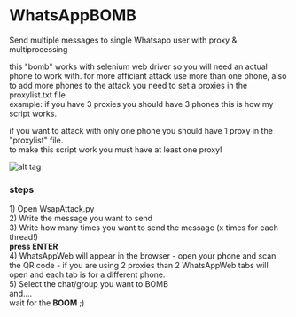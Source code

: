 # WhatsAppBOMB
Send multiple messages to single Whatsapp user with proxy & multiprocessing

this "bomb" works with selenium web driver so you will need an actual phone to work with.
for more afficiant attack use more than one phone, also to add more phones to the attack you need to
set a proxies in the proxylist.txt file <br>
example: if you have 3 proxies you should have 3 phones this is how my script works.

if you want to attack with only one phone you should have 1 proxy in the "proxylist" file.<br>
to make this script work you must have at least one proxy!

![alt tag](https://i.imgrpost.com/imgr/2018/06/27/Screenshot_2.png)

<h3><strong>steps</strong> <br></h3>
1) Open WsapAttack.py <br>
2) Write the message you want to send <br>
3) Write how many times you want to send the message (x times for each thread!) <br>
<strong>press ENTER</strong> <br>
4) WhatsAppWeb will appear in the browser - open your phone and scan the QR code - if you are using 2 proxies than 2 WhatsAppWeb tabs will open and each tab is for a different phone. <br>
5) Select the chat/group you want to BOMB  <br>
and....<br>
wait for the <strong>BOOM</strong> ;)

